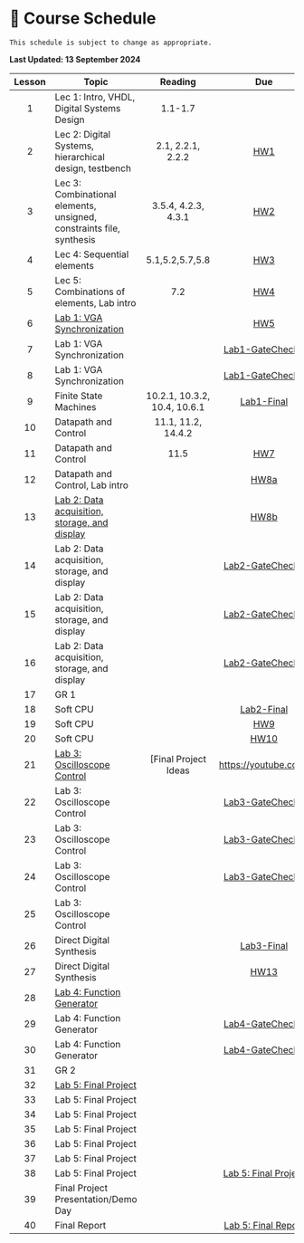 # 📆 Course Schedule

```{note}
This schedule is subject to change as appropriate.
```
**Last Updated: 13 September 2024**

| Lesson |                           Topic                  |   Reading            |     Due                     |
|:------:|--------------------------------------------------|:--------------------:|:-----------------------------------------:|
| 1      | Lec 1: Intro, VHDL, Digital Systems Design       | 1.1-1.7              |                                           |
| 2      | Lec 2: Digital Systems, hierarchical design, testbench | 2.1, 2.2.1, 2.2.2 | [HW1](Assignments/homework1.md)    |
| 3      | Lec 3: Combinational elements, unsigned, constraints file, synthesis | 3.5.4, 4.2.3, 4.3.1 | [HW2](Assignments/homework2.md) |
| 4      | Lec 4: Sequential elements                       | 5.1,5.2,5.7,5.8      | [HW3](Assignments/homework3.md)       |
| 5      | Lec 5: Combinations of elements, Lab intro       | 7.2                  | [HW4](Assignments/homework4.md)       |
| 6      | [Lab 1: VGA Synchronization](Assignments/lab1.md)|                      | [HW5](Assignments/homework5.md)       |
| 7      | Lab 1: VGA Synchronization                       |                      | [Lab1-GateCheck1](Assignments/lab1.md) |
| 8      | Lab 1: VGA Synchronization                       |                      | [Lab1-GateCheck2](Assignments/lab1.md) |
| 9      | Finite State Machines                            | 10.2.1, 10.3.2, 10.4, 10.6.1 | [Lab1-Final](Assignments/lab1.md) |
| 10     | Datapath and Control                             | 11.1, 11.2, 14.4.2   |       |
| 11     | Datapath and Control                             | 11.5                 | [HW7](Assignments/homework7.md)       |
| 12     | Datapath and Control, Lab intro                  |                      | [HW8a](Assignments/homework8a.md)       |
| 13     | [Lab 2: Data acquisition, storage, and display](Assignments/lab2.md) |                  | [HW8b](Assignments/homework8b.md)       |
| 14     | Lab 2: Data acquisition, storage, and display    |                      | [Lab2-GateCheck1](Assignments/lab2.md)         |
| 15     | Lab 2: Data acquisition, storage, and display    |                      | [Lab2-GateCheck2](Assignments/lab2.md)         |
| 16     | Lab 2: Data acquisition, storage, and display    |                      | [Lab2-GateCheck3](Assignments/lab2.md)         |
| 17     | GR 1                                             |                      |                                                    |
| 18     | Soft CPU                                         |                      | [Lab2-Final](Assignments/lab2.md)  |
| 19     | Soft CPU                                         |                      | [HW9](Assignments/homework9.md)       |
| 20     | Soft CPU                                         |                      | [HW10](Assignments/homework10.md)       |
| 21     | [Lab 3: Oscilloscope Control](Assignments/lab3.md) | [Final Project Ideas|https://youtube.com] |[HW11](Assignments/homework11.md)       |
| 22     | Lab 3: Oscilloscope Control |                      | [Lab3-GateCheck1](Assignments/lab3.md)         |
| 23     | Lab 3: Oscilloscope Control |                      | [Lab3-GateCheck2](Assignments/lab3.md)         |
| 24     | Lab 3: Oscilloscope Control |                      | [Lab3-GateCheck3](Assignments/lab3.md)         |
| 25     | Lab 3: Oscilloscope Control |                      | |
| 26     | Direct Digital Synthesis                         |             | [Lab3-Final](Assignments/lab3.md)         |
| 27     | Direct Digital Synthesis |                      | [HW13](Assignments/homework13.md)       |
| 28     | [Lab 4: Function Generator](Assignments/lab4.md) |                      |                                           |
| 29     | Lab 4: Function Generator |                      | [Lab4-GateCheck1](Assignments/lab4.md)         |
| 30     | Lab 4: Function Generator |                      | [Lab4-GateCheck2](Assignments/lab4.md)         |
| 31     | GR 2  |                      | |
| 32     | [Lab 5: Final Project](Assignments/lab5.md)             |                      |                                 |
| 33     | Lab 5: Final Project             |                      |                                 |
| 34     | Lab 5: Final Project             |                      |                                 |
| 35     | Lab 5: Final Project             |                      |                                 |
| 36     | Lab 5: Final Project             |                      |                                 |
| 37     | Lab 5: Final Project             |                      |                                 |
| 38     | Lab 5: Final Project             |                      |  [Lab 5: Final Project](Assignments/lab5.md)                                |
| 39     | Final Project Presentation/Demo Day              |                      |                                 |
| 40     | Final Report              |                      | [Lab 5: Final Report](Assignments/lab5.md)             |

